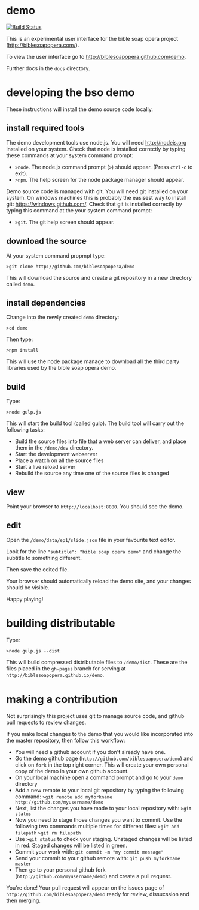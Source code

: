 demo
====

[![Build Status](https://travis-ci.org/biblesoapopera/demo.svg?branch=master)](http://travis-ci.org/biblesoapopera/demo)

This is an experimental user interface for the bible soap opera project (http://biblesoapopera.com/).

To view the user interface go to http://biblesoapopera.github.com/demo.

Further docs in the `docs` directory.

developing the bso demo
=======================

These instructions will install the demo source code locally.

install required tools
----------------------

The demo development tools use node.js. You will need http://nodejs.org installed on your system. Check that node is installed correctly by typing these commands at your system command prompt:

* `>node`. The node.js command prompt (`>`) should appear. (Press `ctrl-c` to exit).
* `>npm`. The help screen for the node package manager should appear.

Demo source code is managed with git. You will need git installed on your system. On windows machines this is probably the easisest way to install git: https://windows.github.com/. Check that git is installed correctly by typing this command at the your system command prompt:

* `>git`. The git help screen should appear.

download the source
-------------------

At your system command propmpt type:

`>git clone http://github.com/biblesoapopera/demo`

This will download the source and create a git repository in a new directory called `demo`.

install dependencies
--------------------

Change into the newly created `demo` directory:

`>cd demo`

Then type:

`>npm install`

This will use the node package manage to download all the third party libraries used by the bible soap opera demo.

build
-----

Type:

`>node gulp.js`

This will start the build tool (called gulp). The build tool will carry out the following tasks:

* Build the source files into file that a web server can deliver, and place them in the `/demo/dev` directory.
* Start the development webserver
* Place a watch on all the source files
* Start a live reload server
* Rebuild the source any time one of the source files is changed

view
----

Point your browser to `http://localhost:8080`. You should see the demo.

edit
----

Open the `/demo/data/ep1/slide.json` file in your favourite text editor.

Look for the line `"subtitle": "bible soap opera demo"` and change the subtitle to something different.

Then save the edited file.

Your browser should automatically reload the demo site, and your changes should be visible.

Happy playing!

building distributable
======================

Type:

`>node gulp.js --dist`

This will build compressed distributable files to `/demo/dist`. These are the files placed in the `gh-pages` branch for serving at `http://biblesoapopera.github.io/demo`.

making a contribution
=====================

Not surprisingly this project uses git to manage source code, and github pull requests to review changes.

If you make local changes to the demo that you would like incorporated into the master repository, then follow this workflow:

* You will need a github account if you don't already have one.
* Go the demo github page (`http://github.com/biblesoapopera/demo`) and click on `fork` in the top right corner. This will create your own personal copy of the demo in your own github account.
* On your local machine open a command prompt and go to your `demo` directory
* Add a new remote to your local git repository by typing the following command:
`>git remote add myforkname http://github.com/myusername/demo`
* Next, list the changes you have made to your local repository with:
`>git status`
* Now you need to stage those changes you want to commit. Use the following two commands multiple times for different files:
`>git add filepath`
`>git rm filepath`
* Use `>git status` to check your staging. Unstaged changes will be listed in red. Staged changes will be listed in green.
* Commit your work with:
`git commit -m "my commit message"`
* Send your commit to your github remote with:
`git push myforkname master`
* Then go to your personal github fork (`http://github.com/myusername/demo`) and create a pull request.

You're done! Your pull request will appear on the issues page of `http://github.com/biblesoapopera/demo` ready for review, dissucssion and then merging.
